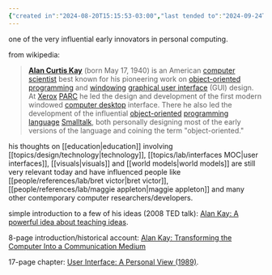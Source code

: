 ```yaml
---
{"created in":"2024-08-20T15:15:53-03:00","last tended to":"2024-09-24T16:21:14-03:00","tags":["person","lab","interfacedesign","research","learning","visuallearning","design","technology","🌱"],"dg-publish":true,"notestage":["🌱"],"permalink":"/people/references/lab/alan-kay/","dgPassFrontmatter":true,"created":"2024-08-20T15:15:53.471-03:00","updated":"2024-09-24T16:21:14.438-03:00"}
---
```


one of the very influential early innovators in personal computing.

from wikipedia:
> [**Alan Curtis Kay**](https://en.wikipedia.org/wiki/Alan_Kay) (born May 17, 1940) is an American [computer scientist](https://en.wikipedia.org/wiki/Computer_scientist "Computer scientist") best known for his pioneering work on [object-oriented programming](https://en.wikipedia.org/wiki/Object-oriented_programming "Object-oriented programming") and [windowing](https://en.wikipedia.org/wiki/Window_(computing) "Window (computing)") [graphical user interface](https://en.wikipedia.org/wiki/Graphical_user_interface "Graphical user interface") (GUI) design. At [Xerox](https://en.wikipedia.org/wiki/Xerox "Xerox") [PARC](https://en.wikipedia.org/wiki/PARC_(company) "PARC (company)") he led the design and development of the first modern windowed [computer desktop](https://en.wikipedia.org/wiki/Desktop_metaphor "Desktop metaphor") interface. There he also led the development of the influential [object-oriented](https://en.wikipedia.org/wiki/Object-oriented_programming "Object-oriented programming") [programming language](https://en.wikipedia.org/wiki/Programming_language "Programming language") [Smalltalk](https://en.wikipedia.org/wiki/Smalltalk "Smalltalk"), both personally designing most of the early versions of the language and coining the term "object-oriented."

his thoughts on [[education\|education]] involving [[topics/design/technology\|technology]], [[topics/lab/interfaces MOC\|user interfaces]], [[visuals\|visuals]] and [[world models\|world models]] are still very relevant today and have influenced people like [[people/references/lab/bret victor\|bret victor]], [[people/references/lab/maggie appleton\|maggie appleton]] and many other contemporary computer researchers/developers.

simple introduction to a few of his ideas (2008 TED talk): [Alan Kay: A powerful idea about teaching ideas](https://www.youtube.com/watch?v=Eg_ToU7m1MI).

8-page introduction/historical account: [Alan Kay: Transforming the Computer Into a Communication Medium](https://ethw.org/w/images/2/23/Barnes.pdf)

17-page chapter: [User Interface: A Personal View (1989)](http://worrydream.com/refs/Kay%20-%20User%20Interface,%20a%20Personal%20View.pdf).